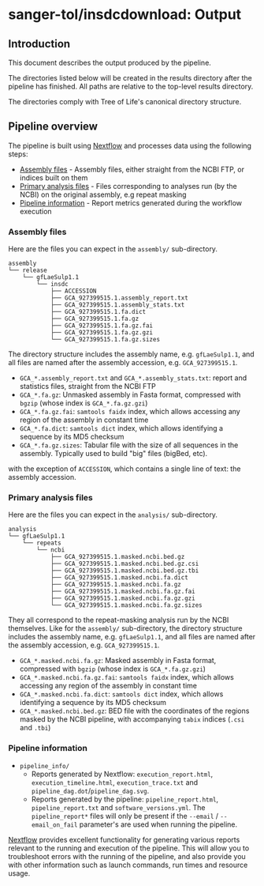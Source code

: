 # sanger-tol/insdcdownload: Output

## Introduction

This document describes the output produced by the pipeline.

The directories listed below will be created in the results directory after the pipeline has finished. All paths are relative to the top-level results directory.

The directories comply with Tree of Life's canonical directory structure.

## Pipeline overview

The pipeline is built using [Nextflow](https://www.nextflow.io/) and processes data using the following steps:

- [Assembly files](#assembly-files) - Assembly files, either straight from the NCBI FTP, or indices built on them
- [Primary analysis files](#primary-analysis-files) - Files corresponding to analyses run (by the NCBI) on the original assembly, e.g repeat masking
- [Pipeline information](#pipeline-information) - Report metrics generated during the workflow execution

### Assembly files

Here are the files you can expect in the `assembly/` sub-directory.

```text
assembly
└── release
    └── gfLaeSulp1.1
        └── insdc
            ├── ACCESSION
            ├── GCA_927399515.1.assembly_report.txt
            ├── GCA_927399515.1.assembly_stats.txt
            ├── GCA_927399515.1.fa.dict
            ├── GCA_927399515.1.fa.gz
            ├── GCA_927399515.1.fa.gz.fai
            ├── GCA_927399515.1.fa.gz.gzi
            └── GCA_927399515.1.fa.gz.sizes
```

The directory structure includes the assembly name, e.g. `gfLaeSulp1.1`, and all files are named after the assembly accession, e.g. `GCA_927399515.1`.

- `GCA_*.assembly_report.txt` and `GCA_*.assembly_stats.txt`: report and statistics files, straight from the NCBI FTP
- `GCA_*.fa.gz`: Unmasked assembly in Fasta format, compressed with `bgzip` (whose index is `GCA_*.fa.gz.gzi`)
- `GCA_*.fa.gz.fai`: `samtools faidx` index, which allows accessing any region of the assembly in constant time
- `GCA_*.fa.dict`: `samtools dict` index, which allows identifying a sequence by its MD5 checksum
- `GCA_*.fa.gz.sizes`: Tabular file with the size of all sequences in the assembly. Typically used to build "big" files (bigBed, etc).

with the exception of `ACCESSION`, which contains a single line of text: the assembly accession.

### Primary analysis files

Here are the files you can expect in the `analysis/` sub-directory.

```text
analysis
└── gfLaeSulp1.1
    └── repeats
        └── ncbi
            ├── GCA_927399515.1.masked.ncbi.bed.gz
            ├── GCA_927399515.1.masked.ncbi.bed.gz.csi
            ├── GCA_927399515.1.masked.ncbi.bed.gz.tbi
            ├── GCA_927399515.1.masked.ncbi.fa.dict
            ├── GCA_927399515.1.masked.ncbi.fa.gz
            ├── GCA_927399515.1.masked.ncbi.fa.gz.fai
            ├── GCA_927399515.1.masked.ncbi.fa.gz.gzi
            └── GCA_927399515.1.masked.ncbi.fa.gz.sizes
```

They all correspond to the repeat-masking analysis run by the NCBI themselves. Like for the `assembly/` sub-directory,
the directory structure includes the assembly name, e.g. `gfLaeSulp1.1`, and all files are named after the assembly accession, e.g. `GCA_927399515.1`.

- `GCA_*.masked.ncbi.fa.gz`: Masked assembly in Fasta format, compressed with `bgzip` (whose index is `GCA_*.fa.gz.gzi`)
- `GCA_*.masked.ncbi.fa.gz.fai`: `samtools faidx` index, which allows accessing any region of the assembly in constant time
- `GCA_*.masked.ncbi.fa.dict`: `samtools dict` index, which allows identifying a sequence by its MD5 checksum
- `GCA_*.masked.ncbi.bed.gz`: BED file with the coordinates of the regions masked by the NCBI pipeline, with accompanying `tabix` indices (`.csi` and `.tbi`)

### Pipeline information

- `pipeline_info/`
  - Reports generated by Nextflow: `execution_report.html`, `execution_timeline.html`, `execution_trace.txt` and `pipeline_dag.dot`/`pipeline_dag.svg`.
  - Reports generated by the pipeline: `pipeline_report.html`, `pipeline_report.txt` and `software_versions.yml`. The `pipeline_report*` files will only be present if the `--email` / `--email_on_fail` parameter's are used when running the pipeline.

[Nextflow](https://www.nextflow.io/docs/latest/tracing.html) provides excellent functionality for generating various reports relevant to the running and execution of the pipeline. This will allow you to troubleshoot errors with the running of the pipeline, and also provide you with other information such as launch commands, run times and resource usage.
